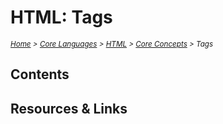 # HTML: Tags

<em>
<sub><a href='../../../README.md'>Home</a> > <a href='../../core-languages.md'>Core Languages</a> > <a href='../html.md'>HTML</a> > <a href='../html.md'>Core Concepts</a> > Tags</sub>
</em>

## Contents

## Resources & Links
